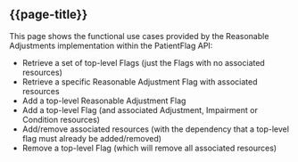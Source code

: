 ## {{page-title}}

This page shows the functional use cases provided by the Reasonable Adjustments implementation within the PatientFlag API:

- Retrieve a set of top-level Flags (just the Flags with no associated resources)
- Retrieve a specific Reasonable Adjustment Flag with associated resources
- Add a top-level Reasonable Adjustment Flag
- Add a top-level Flag (and associated Adjustment, Impairment or Condition resources)
- Add/remove associated resources (with the dependency that a top-level flag must already be added/removed)
- Remove a top-level Flag (which will remove all associated resources)